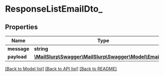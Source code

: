# ResponseListEmailDto_

## Properties
Name | Type | Description | Notes
------------ | ------------- | ------------- | -------------
**message** | **string** |  | [optional] 
**payload** | [**\MailSlurp\Swagger\MailSlurp\Swagger\Model\EmailDto[]**](EmailDto.md) |  | [optional] 

[[Back to Model list]](../README.md#documentation-for-models) [[Back to API list]](../README.md#documentation-for-api-endpoints) [[Back to README]](../README.md)


